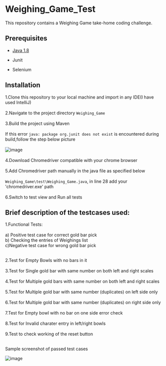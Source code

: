 # Weighing_Game_Test
This repository contains a Weighing Game take-home coding challenge.

## Prerequisites
- [Java 1.8](https://www.java.com/download/ie_manual.jsp)
* Junit 
+ Selenium

## Installation
1.Clone this repository to your local machine and import in any IDE(I have used IntelliJ)  <br><br>
2.Navigate to the project directory `Weighing_Game` <br><br>
3.Build the project using Maven  <br><br>
If this error `java: package org.junit does not exist` is encountered during build,follow the step below picture  <br><br>
![image](https://github.com/ssushmitha86/Balance-scale-Game-Test/assets/115060706/6741d5b0-8d25-4d5e-aafa-fc8ff16f8aa0)
 <br><br>
4.Download Chromedriver compatible with your chrome browser  <br><br>
5.Add Chromedriver path manually in the java file as specified below  <br><br>
`Weighing_Game\test\Weighing_Game.java`, in line 28 add your 'chromedriver.exe' path  <br><br>
6.Switch to test view and Run all tests

## Brief description of the testcases used:

1.Functional Tests:<br><br>
    a) Positive test case for correct gold bar pick <br>
    b) Checking the entries of Weighings list <br>
    c)Negative test case for wrong gold bar pick <br><br>

2.Test for Empty Bowls with no bars in it <br><br>
3.Test for Single gold bar with same number on both left and right scales <br><br>
4.Test for Multiple gold bars with same number on both left and right scales <br><br>
5.Test for Multiple gold bar with same number (duplicates) on left side only <br><br>
6.Test for Multiple gold bar with same number (duplicates) on right side only <br><br>
7.Test for Empty bowl with no bar on one side error check <br><br>
8.Test for Invalid charater entry in left/right bowls <br><br>
9.Test to check working of the reset button <br><br>
    
Sample screenshot of passed test cases

![image](https://github.com/ssushmitha86/Balance-scale-Game-Test/assets/115060706/85379507-4716-4b69-80ed-8a916c692798)
